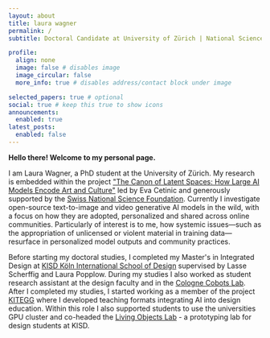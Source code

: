 ```yaml
---
layout: about
title: laura wagner
permalink: /
subtitle: Doctoral Candidate at University of Zürich | National Science Foundation Switzerland

profile: 
  align: none
  image: false # disables image
  image_circular: false
  more_info: true # disables address/contact block under image

selected_papers: true # optional
social: true # keep this true to show icons
announcements:
  enabled: true
latest_posts:
  enabled: false
---
```


**Hello there! Welcome to my personal page.**

I am Laura Wagner, a PhD student at the University of Zürich. My research is embedded within the project ["The Canon of Latent Spaces: How Large AI Models Encode Art and Culture"](https://latentcanon.github.io/) led by Eva Cetinic and generously supported by the [Swiss National Science Foundation](https://data.snf.ch/grants/grant/216104). Currently I investigate open-source text-to-image and video generative AI models in the wild, with a focus on how they are adopted, personalized and shared across online communities. Particularly of interest is to me, how systemic issues—such as the appropriation of unlicensed or violent material in training data—resurface in personalized model outputs and community practices. 

Before starting my doctoral studies, I completed my Master's in Integrated Design at [KISD Köln International School of Design](https://kisd.de/) supervised by Lasse Scherffig and Laura Popplow. During my studies I also worked as student research assistant at the design faculty and in the [Cologne Cobots Lab](https://www.th-koeln.de/anlagen-energie-und-maschinensysteme/cologne-cobots-lab-startseite_60861.php). After I completed my studies, I started working as a member of the project [KITEGG](https://gestaltung.ai/en) where I developed teaching formats integrating AI into design education. Within this role I also supported students to use the universities GPU cluster and co-headed the [Living Objects Lab](https://unlearn.gestaltung.ai/article/18o0ual8#chunk-vap82tjw-15) - a prototyping lab for design students at KISD.


